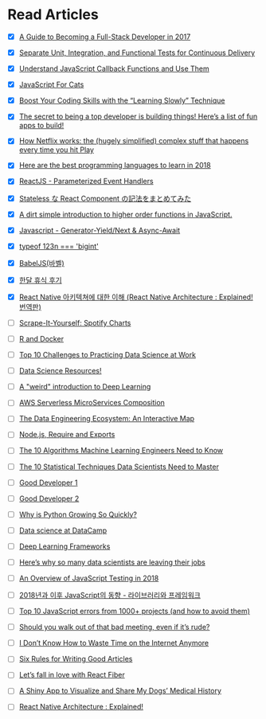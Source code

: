 # Read Articles

- [x] [A Guide to Becoming a Full-Stack Developer in 2017](https://medium.com/coderbyte/a-guide-to-becoming-a-full-stack-developer-in-2017-5c3c08a1600c)
- [x] [Separate Unit, Integration, and Functional Tests for Continuous Delivery](https://medium.com/pacroy/separate-unit-integration-and-functional-tests-for-continuous-delivery-f4dc240d8f2f)
- [x] [Understand JavaScript Callback Functions and Use Them](http://javascriptissexy.com/understand-javascript-callback-functions-and-use-them/)
- [x] [JavaScript For Cats](http://jsforcats.com/)
- [x] [Boost Your Coding Skills with the “Learning Slowly” Technique](https://www.myfirstitjob.com/how-to-learn-programming/)
- [x] [The secret to being a top developer is building things! Here’s a list of fun apps to build!](https://medium.freecodecamp.org/the-secret-to-being-a-top-developer-is-building-things-heres-a-list-of-fun-apps-to-build-aac61ac0736c)
- [x] [How Netflix works: the (hugely simplified) complex stuff that happens every time you hit Play](https://medium.com/refraction-tech-everything/how-netflix-works-the-hugely-simplified-complex-stuff-that-happens-every-time-you-hit-play-3a40c9be254b)
- [x] [Here are the best programming languages to learn in 2018](https://medium.freecodecamp.org/best-programming-languages-to-learn-in-2018-ultimate-guide-bfc93e615b35)
- [x] [ReactJS - Parameterized Event Handlers](https://medium.freecodecamp.org/reactjs-pass-parameters-to-event-handlers-ca1f5c422b9)
- [x] [Stateless な React Component の記法をまとめてみた](https://qiita.com/kotaroito/items/e36ebac185b6b1d8538d)
- [x] [A dirt simple introduction to higher order functions in JavaScript.](https://medium.com/humans-create-software/a-dirt-simple-introduction-to-higher-order-functions-in-javascript-b33bf9e19056)
- [x] [Javascript - Generator-Yield/Next & Async-Await](https://codeburst.io/javascript-generator-yield-next-async-await-e428b0cb52e4)
- [x] [typeof 123n === 'bigint'](https://www.vobour.com/typeof-123n-bigint-)
- [x] [BabelJS(바벨)](https://www.zerocho.com/category/EcmaScript/post/57a830cfa1d6971500059d5a)
- [x] [한달 휴식 후기](https://brunch.co.kr/@jojoldu/27)
- [x] [React Native 아키텍쳐에 대한 이해 (React Native Architecture : Explained! 번역판)](https://github.com/nhnent/fe.javascript/wiki/April-9---April-13,-2018)

- [ ] [Scrape-It-Yourself: Spotify Charts](https://datacritics.com/2018/03/20/scrape-it-yourself-spotify-charts/?utm_campaign=News&utm_medium=Community&utm_source=DataCamp.com)
- [ ] [R and Docker](http://blog.revolutionanalytics.com/2018/03/r-and-docker.html?utm_campaign=News&utm_medium=Community&utm_source=DataCamp.com)
- [ ] [Top 10 Challenges to Practicing Data Science at Work](http://businessoverbroadway.com/top-10-challenges-to-practicing-data-science-at-work?imm_mid=0fc3c6&cmp=em-data-na-na-newsltr_20180328)
- [ ] [Data Science Resources!](https://chadwgardner.com/resources/?utm_campaign=News&utm_medium=Community&utm_source=DataCamp.com)
- [ ] [A "weird" introduction to Deep Learning](https://towardsdatascience.com/a-weird-introduction-to-deep-learning-7828803693b0)
- [ ] [AWS Serverless MicroServices Composition](https://medium.com/@fastup/aws-serverless-microservices-composition-2fee7caa3431)
- [ ] [The Data Engineering Ecosystem: An Interactive Map](https://blog.insightdatascience.com/the-data-engineering-ecosystem-an-interactive-map-b682627c2534)
- [ ] [Node.js, Require and Exports](http://openmymind.net/2012/2/3/Node-Require-and-Exports/)
- [ ] [The 10 Algorithms Machine Learning Engineers Need to Know](https://gab41.lab41.org/the-10-algorithms-machine-learning-engineers-need-to-know-f4bb63f5b2fa)
- [ ] [The 10 Statistical Techniques Data Scientists Need to Master](https://towardsdatascience.com/the-10-statistical-techniques-data-scientists-need-to-master-1ef6dbd531f7)
- [ ] [Good Developer 1](https://blog.naver.com/codestates/221244867243)
- [ ] [Good Developer 2](https://blog.naver.com/codestates/221250159824)
- [ ] [Why is Python Growing So Quickly?](https://stackoverflow.blog/2017/09/14/python-growing-quickly/)
- [ ] [Data science at DataCamp](http://varianceexplained.org/r/joining-datacamp/)
- [ ] [Deep Learning Frameworks](https://engmrk.com/deep-learning-frameworks/?utm_campaign=News&utm_medium=Community&utm_source=DataCamp.com)
- [ ] [Here’s why so many data scientists are leaving their jobs](https://towardsdatascience.com/why-so-many-data-scientists-are-leaving-their-jobs-a1f0329d7ea4)
- [ ] [An Overview of JavaScript Testing in 2018](https://medium.com/welldone-software/an-overview-of-javascript-testing-in-2018-f68950900bc3)
- [ ] [2018년과 이후 JavaScript의 동향 - 라이브러리와 프레임워크](https://d2.naver.com/helloworld/3259111)
- [ ] [Top 10 JavaScript errors from 1000+ projects (and how to avoid them)](https://codeburst.io/top-10-javascript-errors-from-1000-projects-and-how-to-avoid-them-2956ce008437)
- [ ] [Should you walk out of that bad meeting, even if it’s rude?](https://medium.com/swlh/should-you-walk-out-of-that-bad-meeting-even-if-its-rude-fa2caefda6a3)
- [ ] [I Don’t Know How to Waste Time on the Internet Anymore](https://medium.com/new-york-magazine/i-dont-know-how-to-waste-time-on-the-internet-anymore-b914be649d81)
- [ ] [Six Rules for Writing Good Articles](https://medium.com/the-mission/six-rules-for-writing-good-articles-94f95be2ba3c)
- [ ] [Let’s fall in love with React Fiber](https://medium.freecodecamp.org/lets-fall-in-love-with-react-fiber-90f2e1f68ded)
- [ ] [A Shiny App to Visualize and Share My Dogs’ Medical History](https://www.jennadallen.com/post/a-shiny-app-to-visualize-and-share-my-dogs-medical-history/?utm_campaign=News&utm_medium=Community&utm_source=DataCamp.com)
- [ ] [React Native Architecture : Explained!](https://www.logicroom.co/react-native-architecture-explained/)
